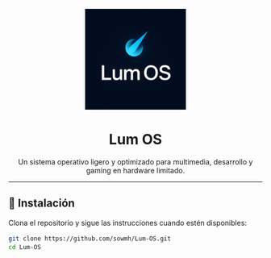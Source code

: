
<p align="center">
  <img src="./assets/logo.png" alt="Lum OS Logo" width="200"/>
</p>

<h1 align="center">Lum OS</h1>

<p align="center">
  Un sistema operativo ligero y optimizado para multimedia, desarrollo y gaming en hardware limitado.
</p>

---

## 🚀 Instalación

Clona el repositorio y sigue las instrucciones cuando estén disponibles:

```bash
git clone https://github.com/sowmh/Lum-OS.git
cd Lum-OS
